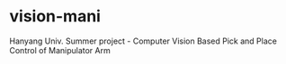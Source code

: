 # vision-mani
Hanyang Univ. Summer project - Computer Vision Based Pick and Place Control of Manipulator Arm
